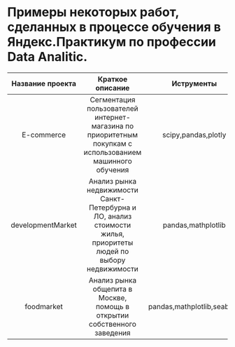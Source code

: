 # Примеры некоторых работ, сделанных в процессе обучения в Яндекс.Практикум по профессии Data Analitic.
| Название проекта | Краткое описание | Иструменты |
| :--------------------: | :---------------------: |:---------------------------:|
| E-commerce | Сегментация пользователей интернет-магазина по приоритетным покупкам с использованием машинного обучения | scipy,pandas,plotly |
| developmentMarket | Анализ рынка недвижимости Санкт-Петербурна и ЛО, анализ стоимости жилья, приоритеты людей по выбору недвижимости | pandas,mathplotlib |
| foodmarket | Анализ рынка общепита в Москве, помощь в открытии собственного заведения | pandas,mathplotlib,seaborn |


